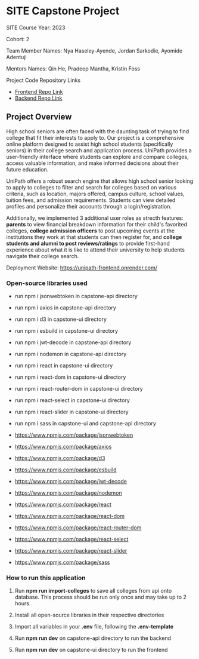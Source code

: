 
# SITE Capstone Project

SITE Course Year: 2023

Cohort: 2

Team Member Names: Nya Haseley-Ayende, Jordan Sarkodie, Ayomide Adentuji

Mentors Names: Qin He, Pradeep Mantha, Kristin Foss

Project Code Repository Links

- [Frontend Repo Link](https://unipath-frontend.onrender.com)
- [Backend Repo Link](https://unipath-backend.onrender.com)

## Project Overview

High school seniors are often faced with the daunting task of trying to find college that fit their interests to apply to. Our project is a comprehensive online platform designed to assist high school students (specifically seniors) in their college search and application process. UniPath provides a user-friendly interface where students can explore and compare colleges, access valuable information, and make informed decisions about their future education.

UniPath offers a robust search engine that allows high school senior looking to apply to colleges to filter and search for colleges based on various criteria, such as location, majors offered, campus culture, school values, tuition fees, and admission requirements. Students can view detailed profiles and personalize their accounts through a login/registration. 

Additionally, we implemented 3 additional user roles as strecth features: **parents** to view financial breakdown information for their child's favorited colleges, **college admission officers** to post upcoming events at the institutions they work at that students can then register for, and **college students and alumni to post reviews/ratings** to provide first-hand experience about what it is like to attend their university to help students navigate their college search.

Deployment Website: https://unipath-frontend.onrender.com/

### Open-source libraries used
- run npm i jsonwebtoken in capstone-api directory
- run npm i axios in capstone-api directory
- run npm i d3 in capstone-ui directory
- run npm i esbuild in capstone-ui directory
- run npm i jwt-decode in capstone-api directory
- run npm i nodemon in capstone-api directory
- run npm i react in capstone-ui directory
- run npm i react-dom in capstone-ui directory
- run npm i react-router-dom in capstone-ui directory
- run npm i react-select in capstone-ui directory
- run npm i react-slider in capstone-ui directory
- run npm i sass in capstone-ui and capstone-api directory

- https://www.npmjs.com/package/jsonwebtoken
- https://www.npmjs.com/package/axios
- https://www.npmjs.com/package/d3
- https://www.npmjs.com/package/esbuild
- https://www.npmjs.com/package/jwt-decode
- https://www.npmjs.com/package/nodemon
- https://www.npmjs.com/package/react
- https://www.npmjs.com/package/react-dom
- https://www.npmjs.com/package/react-router-dom
- https://www.npmjs.com/package/react-select
- https://www.npmjs.com/package/react-slider
- https://www.npmjs.com/package/sass

### How to run this application

1. Run **npm run import-colleges** to save all colleges from api onto database. 
This process should be run only once and may take up to 2 hours. 
<!-- You can stop the program once the page number exceeds 328. You can view the current page 
being run in the console. -->

2. Install all open-source libraries in their respective directories

3. Import all variables in your **.env** file, following the **.env-template**

4. Run **npm run dev** on capstone-api directory to run the backend

5. Run **npm run dev** on capstone-ui directory to run the frontend